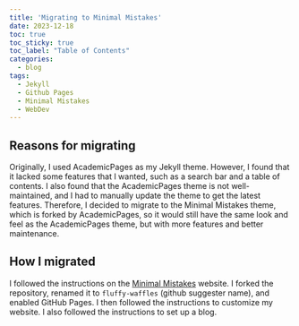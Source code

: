 ```yaml
---
title: 'Migrating to Minimal Mistakes'
date: 2023-12-18
toc: true
toc_sticky: true
toc_label: "Table of Contents"
categories:
  - blog
tags:
  - Jekyll
  - Github Pages
  - Minimal Mistakes
  - WebDev
---
```


## Reasons for migrating

Originally, I used AcademicPages as my Jekyll theme. However, I found that it lacked some features that I wanted, such as a search bar and a table of contents. I also found that the AcademicPages theme is not well-maintained, and I had to manually update the theme to get the latest features. Therefore, I decided to migrate to the Minimal Mistakes theme, which is forked by AcademicPages, so it would still have the same look and feel as the AcademicPages theme, but with more features and better maintenance.

## How I migrated

I followed the instructions on the [Minimal Mistakes](https://mmistakes.github.io/minimal-mistakes/docs/quick-start-guide/) website. I forked the repository, renamed it to `fluffy-waffles` (github suggester name), and enabled GitHub Pages. I then followed the instructions to customize my website. I also followed the instructions to set up a blog.
